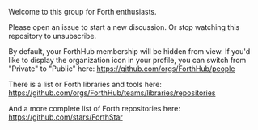 Welcome to this group for Forth enthusiasts.

Please open an issue to start a new discussion.  Or stop watching this
repository to unsubscribe.

By default, your ForthHub membership will be hidden from view. If
you'd like to display the organization icon in your profile, you can
switch from "Private" to "Public" here:
https://github.com/orgs/ForthHub/people

There is a list or Forth libraries and tools here:
https://github.com/orgs/ForthHub/teams/libraries/repositories

And a more complete list of Forth repositories here:
https://github.com/stars/ForthStar
